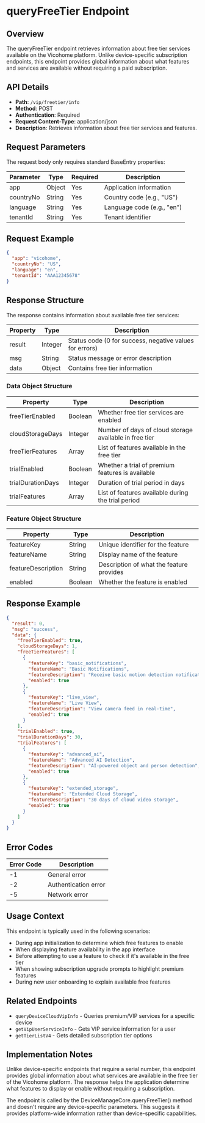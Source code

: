 # queryFreeTier Endpoint

## Overview
The queryFreeTier endpoint retrieves information about free tier services available on the Vicohome platform. Unlike device-specific subscription endpoints, this endpoint provides global information about what features and services are available without requiring a paid subscription.

## API Details
- **Path**: `/vip/freetier/info`
- **Method**: POST
- **Authentication**: Required
- **Request Content-Type**: application/json
- **Description**: Retrieves information about free tier services and features.

## Request Parameters
The request body only requires standard BaseEntry properties:

| Parameter | Type | Required | Description |
|-----------|------|----------|-------------|
| app | Object | Yes | Application information |
| countryNo | String | Yes | Country code (e.g., "US") |
| language | String | Yes | Language code (e.g., "en") |
| tenantId | String | Yes | Tenant identifier |

## Request Example
```json
{
  "app": "vicohome",
  "countryNo": "US",
  "language": "en",
  "tenantId": "AAA12345678"
}
```

## Response Structure
The response contains information about available free tier services:

| Property | Type | Description |
|----------|------|-------------|
| result | Integer | Status code (0 for success, negative values for errors) |
| msg | String | Status message or error description |
| data | Object | Contains free tier information |

### Data Object Structure
| Property | Type | Description |
|----------|------|-------------|
| freeTierEnabled | Boolean | Whether free tier services are enabled |
| cloudStorageDays | Integer | Number of days of cloud storage available in free tier |
| freeTierFeatures | Array | List of features available in the free tier |
| trialEnabled | Boolean | Whether a trial of premium features is available |
| trialDurationDays | Integer | Duration of trial period in days |
| trialFeatures | Array | List of features available during the trial period |

### Feature Object Structure
| Property | Type | Description |
|----------|------|-------------|
| featureKey | String | Unique identifier for the feature |
| featureName | String | Display name of the feature |
| featureDescription | String | Description of what the feature provides |
| enabled | Boolean | Whether the feature is enabled |

## Response Example
```json
{
  "result": 0,
  "msg": "success",
  "data": {
    "freeTierEnabled": true,
    "cloudStorageDays": 1,
    "freeTierFeatures": [
      {
        "featureKey": "basic_notifications",
        "featureName": "Basic Notifications",
        "featureDescription": "Receive basic motion detection notifications",
        "enabled": true
      },
      {
        "featureKey": "live_view",
        "featureName": "Live View",
        "featureDescription": "View camera feed in real-time",
        "enabled": true
      }
    ],
    "trialEnabled": true,
    "trialDurationDays": 30,
    "trialFeatures": [
      {
        "featureKey": "advanced_ai",
        "featureName": "Advanced AI Detection",
        "featureDescription": "AI-powered object and person detection",
        "enabled": true
      },
      {
        "featureKey": "extended_storage",
        "featureName": "Extended Cloud Storage",
        "featureDescription": "30 days of cloud video storage",
        "enabled": true
      }
    ]
  }
}
```

## Error Codes
| Error Code | Description |
|------------|-------------|
| -1 | General error |
| -2 | Authentication error |
| -5 | Network error |

## Usage Context
This endpoint is typically used in the following scenarios:
- During app initialization to determine which free features to enable
- When displaying feature availability in the app interface
- Before attempting to use a feature to check if it's available in the free tier
- When showing subscription upgrade prompts to highlight premium features
- During new user onboarding to explain available free features

## Related Endpoints
- `queryDeviceCloudVipInfo` - Queries premium/VIP services for a specific device
- `getVipUserServiceInfo` - Gets VIP service information for a user
- `getTierListV4` - Gets detailed subscription tier options

## Implementation Notes
Unlike device-specific endpoints that require a serial number, this endpoint provides global information about what services are available in the free tier of the Vicohome platform. The response helps the application determine what features to display or enable without requiring a subscription.

The endpoint is called by the DeviceManageCore.queryFreeTier() method and doesn't require any device-specific parameters. This suggests it provides platform-wide information rather than device-specific capabilities.